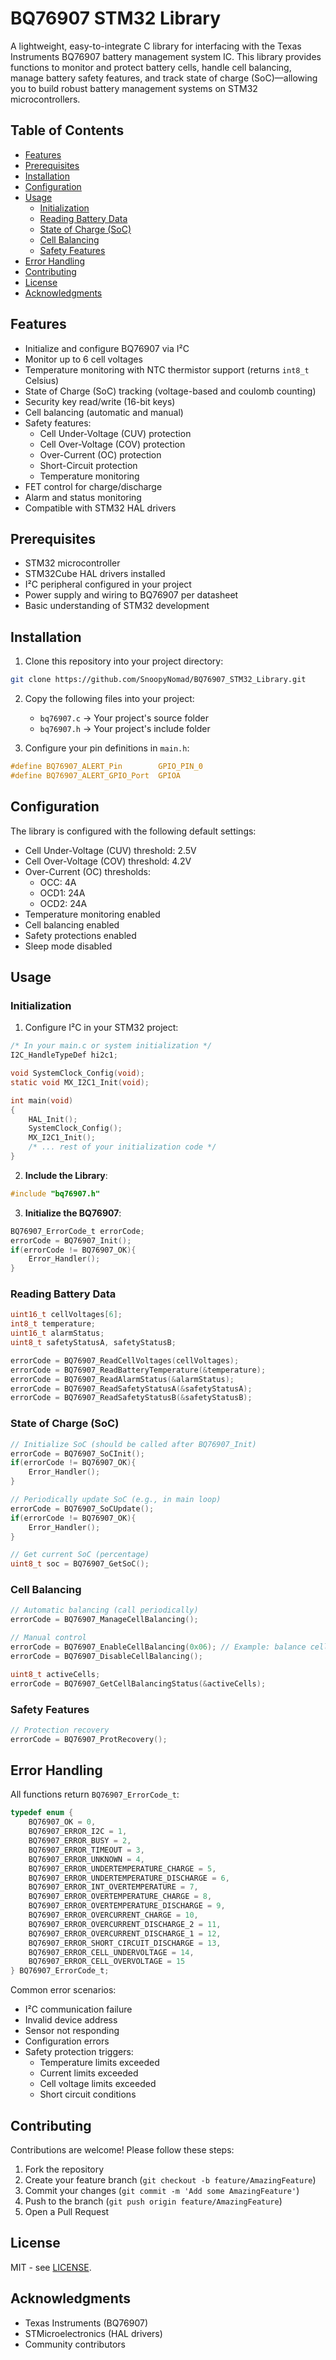 # BQ76907 STM32 Library

A lightweight, easy-to-integrate C library for interfacing with the Texas Instruments BQ76907 battery management system IC. This library provides functions to monitor and protect battery cells, handle cell balancing, manage battery safety features, and track state of charge (SoC)—allowing you to build robust battery management systems on STM32 microcontrollers.

## Table of Contents
- [Features](#features)
- [Prerequisites](#prerequisites)
- [Installation](#installation)
- [Configuration](#configuration)
- [Usage](#usage)
  - [Initialization](#initialization)
  - [Reading Battery Data](#reading-battery-data)
  - [State of Charge (SoC)](#state-of-charge-soc)
  - [Cell Balancing](#cell-balancing)
  - [Safety Features](#safety-features)
- [Error Handling](#error-handling)
- [Contributing](#contributing)
- [License](#license)
- [Acknowledgments](#acknowledgments)

## Features

- Initialize and configure BQ76907 via I²C
- Monitor up to 6 cell voltages
- Temperature monitoring with NTC thermistor support (returns `int8_t` Celsius)
- State of Charge (SoC) tracking (voltage-based and coulomb counting)
- Security key read/write (16-bit keys)
- Cell balancing (automatic and manual)
- Safety features:
  - Cell Under-Voltage (CUV) protection
  - Cell Over-Voltage (COV) protection
  - Over-Current (OC) protection
  - Short-Circuit protection
  - Temperature monitoring
- FET control for charge/discharge
- Alarm and status monitoring
- Compatible with STM32 HAL drivers

## Prerequisites

- STM32 microcontroller
- STM32Cube HAL drivers installed
- I²C peripheral configured in your project
- Power supply and wiring to BQ76907 per datasheet
- Basic understanding of STM32 development

## Installation

1. Clone this repository into your project directory:  
```bash
git clone https://github.com/SnoopyNomad/BQ76907_STM32_Library.git
```

2. Copy the following files into your project:
   - `bq76907.c` → Your project's source folder
   - `bq76907.h` → Your project's include folder

3. Configure your pin definitions in `main.h`:
```c
#define BQ76907_ALERT_Pin        GPIO_PIN_0
#define BQ76907_ALERT_GPIO_Port  GPIOA
```

## Configuration

The library is configured with the following default settings:
- Cell Under-Voltage (CUV) threshold: 2.5V
- Cell Over-Voltage (COV) threshold: 4.2V
- Over-Current (OC) thresholds:
  - OCC: 4A
  - OCD1: 24A
  - OCD2: 24A
- Temperature monitoring enabled
- Cell balancing enabled
- Safety protections enabled
- Sleep mode disabled

## Usage

### Initialization

1. Configure I²C in your STM32 project:
```c
/* In your main.c or system initialization */
I2C_HandleTypeDef hi2c1;

void SystemClock_Config(void);
static void MX_I2C1_Init(void);

int main(void)
{
    HAL_Init();
    SystemClock_Config();
    MX_I2C1_Init();
    /* ... rest of your initialization code */
}
```

2. **Include the Library**:  
```c
#include "bq76907.h"
```

3. **Initialize the BQ76907**:  
```c
BQ76907_ErrorCode_t errorCode;
errorCode = BQ76907_Init();
if(errorCode != BQ76907_OK){
    Error_Handler();
}
```

### Reading Battery Data

```c
uint16_t cellVoltages[6];
int8_t temperature;
uint16_t alarmStatus;
uint8_t safetyStatusA, safetyStatusB;

errorCode = BQ76907_ReadCellVoltages(cellVoltages);
errorCode = BQ76907_ReadBatteryTemperature(&temperature);
errorCode = BQ76907_ReadAlarmStatus(&alarmStatus);
errorCode = BQ76907_ReadSafetyStatusA(&safetyStatusA);
errorCode = BQ76907_ReadSafetyStatusB(&safetyStatusB);
```

### State of Charge (SoC)

```c
// Initialize SoC (should be called after BQ76907_Init)
errorCode = BQ76907_SoCInit();
if(errorCode != BQ76907_OK){
    Error_Handler();
}

// Periodically update SoC (e.g., in main loop)
errorCode = BQ76907_SoCUpdate();
if(errorCode != BQ76907_OK){
    Error_Handler();
}

// Get current SoC (percentage)
uint8_t soc = BQ76907_GetSoC();
```

### Cell Balancing

```c
// Automatic balancing (call periodically)
errorCode = BQ76907_ManageCellBalancing();

// Manual control
errorCode = BQ76907_EnableCellBalancing(0x06); // Example: balance cells 2 and 3
errorCode = BQ76907_DisableCellBalancing();

uint8_t activeCells;
errorCode = BQ76907_GetCellBalancingStatus(&activeCells);
```

### Safety Features

```c
// Protection recovery
errorCode = BQ76907_ProtRecovery();
```

## Error Handling

All functions return `BQ76907_ErrorCode_t`:
```c
typedef enum {
    BQ76907_OK = 0,
    BQ76907_ERROR_I2C = 1,
    BQ76907_ERROR_BUSY = 2,
    BQ76907_ERROR_TIMEOUT = 3,
    BQ76907_ERROR_UNKNOWN = 4,
    BQ76907_ERROR_UNDERTEMPERATURE_CHARGE = 5,
    BQ76907_ERROR_UNDERTEMPERATURE_DISCHARGE = 6,
    BQ76907_ERROR_INT_OVERTEMPERATURE = 7,
    BQ76907_ERROR_OVERTEMPERATURE_CHARGE = 8,
    BQ76907_ERROR_OVERTEMPERATURE_DISCHARGE = 9,
    BQ76907_ERROR_OVERCURRENT_CHARGE = 10,
    BQ76907_ERROR_OVERCURRENT_DISCHARGE_2 = 11,
    BQ76907_ERROR_OVERCURRENT_DISCHARGE_1 = 12,
    BQ76907_ERROR_SHORT_CIRCUIT_DISCHARGE = 13,
    BQ76907_ERROR_CELL_UNDERVOLTAGE = 14,
    BQ76907_ERROR_CELL_OVERVOLTAGE = 15
} BQ76907_ErrorCode_t;
```

Common error scenarios:
- I²C communication failure
- Invalid device address
- Sensor not responding
- Configuration errors
- Safety protection triggers:
  - Temperature limits exceeded
  - Current limits exceeded
  - Cell voltage limits exceeded
  - Short circuit conditions

## Contributing

Contributions are welcome! Please follow these steps:
1. Fork the repository
2. Create your feature branch (`git checkout -b feature/AmazingFeature`)
3. Commit your changes (`git commit -m 'Add some AmazingFeature'`)
4. Push to the branch (`git push origin feature/AmazingFeature`)
5. Open a Pull Request

## License

MIT - see [LICENSE](LICENSE).

## Acknowledgments

- Texas Instruments (BQ76907)
- STMicroelectronics (HAL drivers)
- Community contributors
